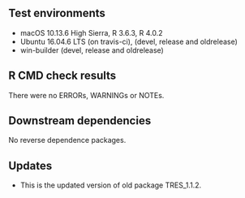 ## Test environments
* macOS 10.13.6 High Sierra, R 3.6.3, R 4.0.2
* Ubuntu 16.04.6 LTS (on travis-ci), (devel, release and oldrelease)
* win-builder (devel, release and oldrelease)

## R CMD check results
There were no ERRORs, WARNINGs or NOTEs.

## Downstream dependencies
No reverse dependence packages.

## Updates
* This is the updated version of old package TRES_1.1.2. 